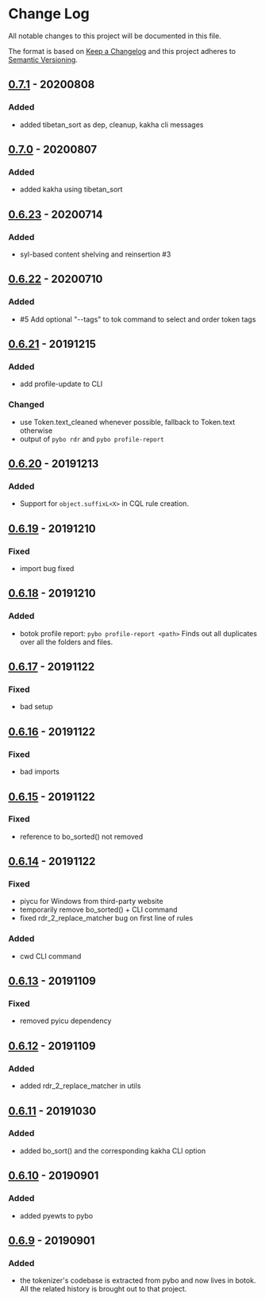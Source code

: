 # Change Log

All notable changes to this project will be documented in this file.

The format is based on [Keep a Changelog](http://keepachangelog.com/) and this project adheres to [Semantic Versioning](http://semver.org/).

## [0.7.1](https://github.com/Esukhia/pybo/releases/tag/v0.7.1) - 20200808
### Added
 * added tibetan_sort as dep, cleanup, kakha cli messages

## [0.7.0](https://github.com/Esukhia/pybo/releases/tag/v0.7.0) - 20200807
### Added
 * added kakha using tibetan_sort

## [0.6.23](https://github.com/Esukhia/pybo/releases/tag/v0.6.23) - 20200714
### Added
 * syl-based content shelving and reinsertion #3

## [0.6.22](https://github.com/Esukhia/pybo/releases/tag/v0.6.22) - 20200710
### Added
 * #5 Add optional "--tags" to tok command to select and order token tags

## [0.6.21](https://github.com/Esukhia/pybo/releases/tag/v0.6.21) - 20191215
### Added
 * add profile-update to CLI
### Changed
 * use Token.text_cleaned whenever possible, fallback to Token.text otherwise
 * output of `pybo rdr` and `pybo profile-report`

## [0.6.20](https://github.com/Esukhia/pybo/releases/tag/v0.6.20) - 20191213
### Added
 * Support for `object.suffixL<X>` in CQL rule creation.

## [0.6.19](https://github.com/Esukhia/pybo/releases/tag/v0.6.19) - 20191210
### Fixed
 * import bug fixed

## [0.6.18](https://github.com/Esukhia/pybo/releases/tag/v0.6.18) - 20191210
### Added
 * botok profile report: `pybo profile-report <path>`
 Finds out all duplicates over all the folders and files.

## [0.6.17](https://github.com/Esukhia/pybo/releases/tag/v0.6.17) - 20191122
### Fixed
 * bad setup

## [0.6.16](https://github.com/Esukhia/pybo/releases/tag/v0.6.16) - 20191122
### Fixed
 * bad imports

## [0.6.15](https://github.com/Esukhia/pybo/releases/tag/v0.6.15) - 20191122
### Fixed
 * reference to bo_sorted() not removed

## [0.6.14](https://github.com/Esukhia/pybo/releases/tag/v0.6.14) - 20191122
### Fixed
 * piycu for Windows from third-party website
 * temporarily remove bo_sorted() + CLI command
 * fixed rdr_2_replace_matcher bug on first line of rules
### Added
 * cwd CLI command

## [0.6.13](https://github.com/Esukhia/pybo/releases/tag/v0.6.13) - 20191109
### Fixed
 * removed pyicu dependency

## [0.6.12](https://github.com/Esukhia/pybo/releases/tag/v0.6.12) - 20191109
### Added
 * added rdr_2_replace_matcher in utils

## [0.6.11](https://github.com/Esukhia/pybo/releases/tag/v0.6.11) - 20191030
### Added
 * added bo_sort() and the corresponding kakha CLI option

## [0.6.10](https://github.com/Esukhia/pybo/releases/tag/v0.6.10) - 20190901
### Added
 * added pyewts to pybo

## [0.6.9](https://github.com/Esukhia/pybo/releases/tag/v0.6.9) - 20190901
### Added
 * the tokenizer's codebase is extracted from pybo and now lives in botok. All the related history is brought out to that project.

